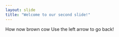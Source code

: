 ```yaml
---
layout: slide
title: "Welcome to our second slide!"
---
```

How now brown cow
Use the left arrow to go back!
